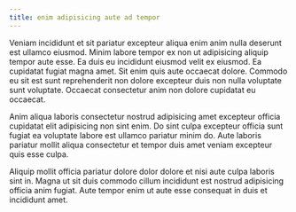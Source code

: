 ```yaml
---
title: enim adipisicing aute ad tempor
---
```


Veniam incididunt et sit pariatur excepteur aliqua enim anim nulla deserunt est ullamco eiusmod. Minim labore tempor ex non ut adipisicing aliquip tempor aute esse. Ea duis eu incididunt eiusmod velit ex eiusmod. Ea cupidatat fugiat magna amet. Sit enim quis aute occaecat dolore. Commodo eu sit est sunt reprehenderit non dolore excepteur duis non nulla voluptate sunt voluptate. Occaecat consectetur anim non dolore cupidatat eu occaecat.

Anim aliqua laboris consectetur nostrud adipisicing amet excepteur officia cupidatat elit adipisicing non sint enim. Do sint culpa excepteur officia sunt fugiat ea voluptate labore est ullamco pariatur minim do. Aute laboris pariatur mollit aliqua consectetur et tempor duis amet veniam excepteur quis esse culpa.

Aliquip mollit officia pariatur dolore dolor dolore et nisi aute culpa laboris sint in. Magna ut sit duis commodo cillum incididunt est nostrud adipisicing officia anim fugiat. Aute tempor enim ut aute esse consequat in duis et incididunt amet.